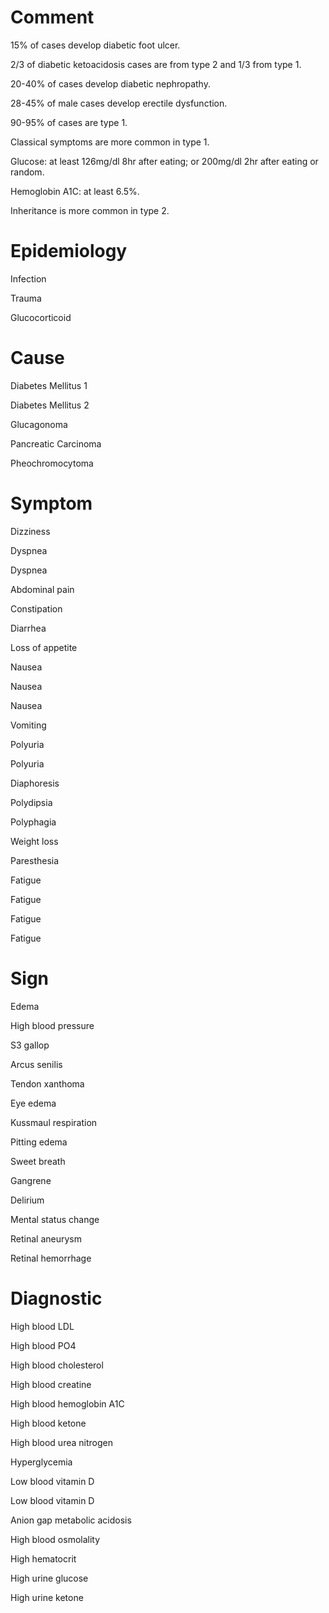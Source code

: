 # Comment

15% of cases develop diabetic foot ulcer.

2/3 of diabetic ketoacidosis cases are from type 2 and 1/3 from type 1.

20-40% of cases develop diabetic nephropathy.

28-45% of male cases develop erectile dysfunction.

90-95% of cases are type 1.

Classical symptoms are more common in type 1.

Glucose: at least 126mg/dl 8hr after eating; or 200mg/dl 2hr after eating or random.

Hemoglobin A1C: at least 6.5%.

Inheritance is more common in type 2.

# Epidemiology

Infection

Trauma

Glucocorticoid

# Cause

Diabetes Mellitus 1

Diabetes Mellitus 2

Glucagonoma

Pancreatic Carcinoma

Pheochromocytoma

# Symptom

Dizziness

Dyspnea

Dyspnea

Abdominal pain

Constipation

Diarrhea

Loss of appetite

Nausea

Nausea

Nausea

Vomiting

Polyuria

Polyuria

Diaphoresis

Polydipsia

Polyphagia

Weight loss

Paresthesia

Fatigue

Fatigue

Fatigue

Fatigue

# Sign

Edema

High blood pressure

S3 gallop

Arcus senilis

Tendon xanthoma

Eye edema

Kussmaul respiration

Pitting edema

Sweet breath

Gangrene

Delirium

Mental status change

Retinal aneurysm

Retinal hemorrhage

# Diagnostic

High blood LDL

High blood PO4

High blood cholesterol

High blood creatine

High blood hemoglobin A1C

High blood ketone

High blood urea nitrogen

Hyperglycemia

Low blood vitamin D

Low blood vitamin D

Anion gap metabolic acidosis

High blood osmolality

High hematocrit

High urine glucose

High urine ketone
